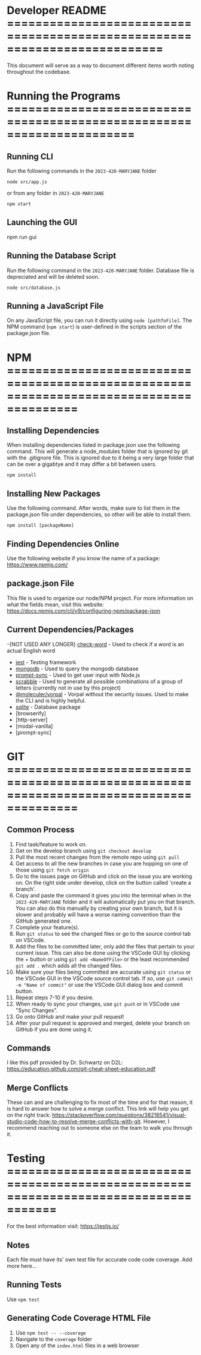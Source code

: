 # Developer README ==========================================================================

This document will serve as a way to document different items worth noting throughout the codebase.



# Running the Programs ======================================================================

## Running CLI
Run the following commands in the `2023-420-MARYJANE` folder

```
node src/app.js
```

or from any folder in `2023-420-MARYJANE`

```
npm start
```

## Launching the GUI
npm run gui

## Running the Database Script
Run the following command in the `2023-420-MARYJANE` folder. Database file is depreciated and will be deleted soon.

```
node src/database.js
```

## Running a JavaScript File
On any JavaScript file, you can run it directly using `node [pathToFile]`. The NPM command (`npm start`) is user-defined in the scripts section of the package.json file.



# NPM ========================================================================================

## Installing Dependencies
When installing dependencies listed in package.json use the following command. This will generate a node_modules folder that is ignored by git with the .gitignore file. This is ignored due to it being a very large folder that can be over a gigabtye and it may differ a bit between users.
```
npm install
```

## Installing New Packages
Use the following command. After words, make sure to list them in the package.json file under dependencies, so other will be able to install them. 
```
npm install [packageName]
```

## Finding Dependencies Online
Use the following website if you know the name of a package: https://www.npmjs.com/

## package.json File
This file is used to organize our node/NPM project. For more information on what the fields mean, visit this website:
https://docs.npmjs.com/cli/v9/configuring-npm/package-json

## Current Dependencies/Packages
-{NOT USED ANY LONGER} [check-word](https://github.com/S0c5/node-check-word) - Used to check if a word is an actual English word
- [jest](https://jestjs.io/) - Testing framework
- [mongodb](https://mongodb.github.io/node-mongodb-native/4.13/) - Used to query the mongodb database
- [prompt-sync](https://github.com/heapwolf/prompt-sync) - Used to get user input with Node.js
- [scrabble](https://www.npmjs.com/package/scrabble) - Used to generate all possible combinations of a group of letters (currently not in use by this project)
- [@moleculer/vorpal](https://github.com/moleculerjs/vorpal) - Vorpal without the security issues. Used to make the CLI and is highly helpful.
- [sqlite](https://github.com/kriasoft/node-sqlite) - Database package
- [browserify]
- [http-server]
- [modal-vanilla]
- [prompt-sync]


# GIT ========================================================================================

## Common Process
1. Find task/feature to work on.
2. Get on the develop branch using `git checkout develop`
3. Pull the most recent changes from the remote repo using `git pull`
4. Get access to all the new branches in case you are hopping on one of those using `git fetch origin`
5. Go to the issues page on GitHub and click on the issue you are working on. On the right side under develop, click on the button called 'create a branch'.
6. Copy and paste the command it gives you into the terminal when in the `2023-420-MARYJANE` folder and it will automatically put you on that branch. You can also do this manually by creating your own branch, but it is slower and probably will have a worse naming convention than the GitHub generated one.
7. Complete your feature(s).
8. Run `git status` to see the changed files or go to the source control tab on VSCode.
9. Add the files to be committed later, only add the files that pertain to your current issue. This can also be done using the VSCode GUI by clicking the + button or using `git add <NameOfFile>` or the least recommended `git add .` which adds all the changed files.
10. Make sure your files being committed are accurate using `git status` or the VSCode GUI in the VSCode source control tab. If so, use `git commit -m "Name of commit"` or use the VSCode GUI dialog box and commit button.
11. Repeat steps 7-10 if you desire. 
12. When ready to sync your changes, use `git push` or in VSCode use "Sync Changes".
13. Go onto GitHub and make your pull request!
14. After your pull request is approved and merged, delete your branch on GitHub if you are done using it.

## Commands
I like this pdf provided by Dr. Schwartz on D2L: https://education.github.com/git-cheat-sheet-education.pdf

## Merge Conflicts
These can and are challenging to fix most of the time and for that reason, it is hard to answer how to solve a merge conflict. This link will help you get on the right track: https://stackoverflow.com/questions/38216541/visual-studio-code-how-to-resolve-merge-conflicts-with-git. However, I recommend reaching out to someone else on the team to walk you through it.



# Testing =====================================================================================
For the best information visit: https://jestjs.io/

## Notes
Each file must have its' own test file for accurate code code coverage.
Add more here...

## Running Tests
Use `npm test`

## Generating Code Coverage HTML File
1. Use `npm test -- --coverage`
2. Navigate to the `coverage` folder
3. Open any of the `index.html` files in a web browser

